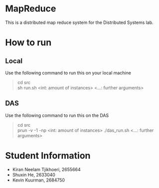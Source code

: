 # MapReduce
This is a distributed map reduce system for the Distributed Systems lab.

# How to run
## Local
Use the following command to run this on your local machine
> cd src<br/>
> sh run.sh <int: amount of instances> <...: further arguments>

## DAS
Use the following command to run this on the DAS
> cd src<br/>
> prun -v -1 -np <int: amount of instances> ./das_run.sh <...: further arguments>

# Student Information
- Kiran Neelam Tjikhoeri, 2655664
- Shuxin He, 2633040
- Kevin Kuurman, 2684750

